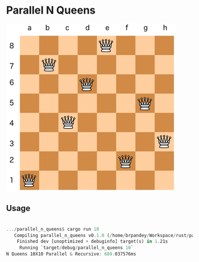 Parallel N Queens
=================
![Logo](https://raw.githubusercontent.com/brpandey/parallel_n_queens/master/nq.png)

## Usage

```rust

.../parallel_n_queens$ cargo run 10
   Compiling parallel_n_queens v0.1.0 (/home/brpandey/Workspace/rust/parallel_n_queens)
    Finished dev [unoptimized + debuginfo] target(s) in 1.21s
     Running `target/debug/parallel_n_queens 10`
N Queens 10X10 Parallel & Recursive: 689.037576ms
```
